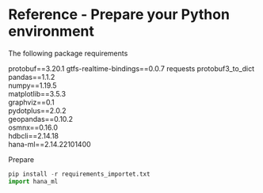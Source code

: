 # Reference - Prepare your Python environment <a name="appA-sub1"></a>

The following  package requirements

protobuf==3.20.1
gtfs-realtime-bindings==0.0.7
requests
protobuf3_to_dict
pandas==1.1.2  
numpy==1.19.5  
matplotlib==3.5.3  
graphviz==0.1  
pydotplus==2.0.2  
geopandas==0.10.2  
osmnx==0.16.0  
hdbcli==2.14.18  
hana-ml==2.14.22101400

Prepare
````Python
pip install -r requirements_importet.txt
import hana_ml

````

